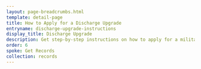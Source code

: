 ```yaml
---
layout: page-breadcrumbs.html
template: detail-page
title: How to Apply for a Discharge Upgrade
entryname: discharge-upgrade-instructions
display_title: Discharge Upgrade
description: Get step-by-step instructions on how to apply for a military discharge upgrade or correction. If your discharge is upgraded, you'll be eligible for VA benefits you earned while serving.
order: 6
spoke: Get Records
collection: records
---
```

<div id="react-root"></div>
